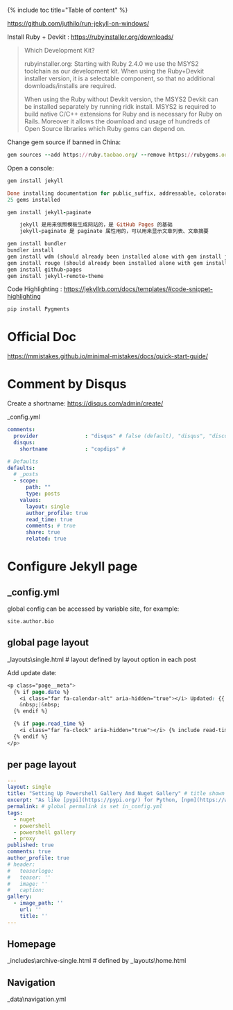 {% include toc title="Table of content" %}

https://github.com/juthilo/run-jekyll-on-windows/

Install Ruby + Devkit :
https://rubyinstaller.org/downloads/

> Which Development Kit?
>
>  rubyinstaller.org: Starting with Ruby 2.4.0 we use the MSYS2 toolchain as our development kit. When using the Ruby+Devkit installer version, it is a selectable component, so that no additional downloads/installs are required.
>
>  When using the Ruby without Devkit version, the MSYS2 Devkit can be installed separately by running ridk install. MSYS2 is required to build native C/C++ extensions for Ruby and is necessary for Ruby on Rails. Moreover it allows the download and usage of hundreds of Open Source libraries which Ruby gems can depend on.


Change gem source if banned in China:
```ruby
gem sources --add https://ruby.taobao.org/ --remove https://rubygems.org/
```

Open a console:
```ruby
gem install jekyll

Done installing documentation for public_suffix, addressable, colorator, http_parser.rb, eventmachine, em-websocket, concurrent-ruby, i18n, rb-fsevent, ffi, rb-inotify, sass-listen, sass, jekyll-sass-converter, ruby_dep, listen, jekyll-watch, kramdown, liquid, mercenary, forwardable-extended, pathutil, rouge, safe_yaml, jekyll after 55 seconds
25 gems installed
```

```ruby
gem install jekyll-paginate

    jekyll 是用来依照模板生成网站的，是 GitHub Pages 的基础
    jekyll-paginate 是 paginate 属性用的，可以用来显示文章列表、文章摘要

gem install bundler
bundler install
gem install wdm (should already been installed alone with gem install jekyll)
gem install rouge (should already been installed alone with gem install jekyll)
gem install github-pages
gem install jekyll-remote-theme
```

Code Highlighting :
https://jekyllrb.com/docs/templates/#code-snippet-highlighting

```python
pip install Pygments
```
# Official Doc

https://mmistakes.github.io/minimal-mistakes/docs/quick-start-guide/


# Comment by Disqus
Create a shortname:
https://disqus.com/admin/create/

_config.yml

```yml
comments:
  provider               : "disqus" # false (default), "disqus", "discourse", "facebook", "google-plus", "staticman", "staticman_v2" "custom"
  disqus:
    shortname            : "copdips" #

# Defaults
defaults:
  # _posts
  - scope:
      path: ""
      type: posts
    values:
      layout: single
      author_profile: true
      read_time: true
      comments: # true
      share: true
      related: true
```

# Configure Jekyll page

## _config.yml
global config can be accessed by variable site, for example:

`site.author.bio`


## global page layout
_layouts\single.html # layout defined by layout option in each post

Add update date:

```css
<p class="page__meta">
  {% if page.date %}
    <i class="far fa-calendar-alt" aria-hidden="true"></i> Updated: {{ page.date | date: "%B %d, %Y" }}
    &nbsp;|&nbsp;
  {% endif %}

  {% if page.read_time %}
    <i class="far fa-clock" aria-hidden="true"></i> {% include read-time.html %}
  {% endif %}
</p>
```

## per page layout
```yml
---
layout: single
title: "Setting Up Powershell Gallery And Nuget Gallery" # title shown in home page
excerpt: "As like [pypi](https://pypi.org/) for Python, [npm](https://www.npmjs.com/) for Node.js, we also have [Powershell Gallery](https://www.powershellgallery.com/) for Powershell to add some extra Powershell modules, and [Nuget Gallery](https://www.nuget.org/) for Powershell to add some extra executables." # excerpt shown in home page under title
permalink: # global permalink is set in_config.yml
tags:
  - nuget
  - powershell
  - powershell gallery
  - proxy
published: true
comments: true
author_profile: true
# header:
#   teaserlogo:
#   teaser: ''
#   image: ''
#   caption:
gallery:
  - image_path: ''
    url: ''
    title: ''
---
```

## Homepage
_includes\archive-single.html # defined by _layouts\home.html

## Navigation
_data\navigation.yml